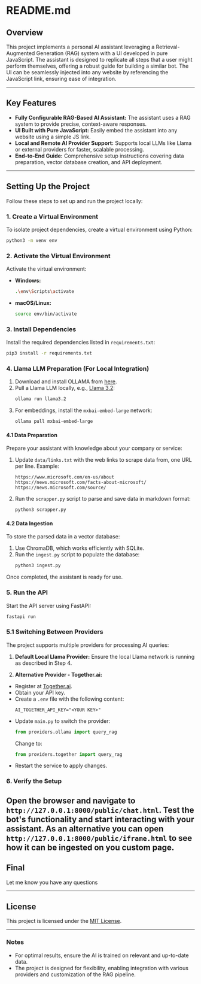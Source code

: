 # README.md

## Overview

This project implements a personal AI assistant leveraging a Retrieval-Augmented Generation (RAG) system with a UI developed in pure JavaScript. The assistant is designed to replicate all steps that a user might perform themselves, offering a robust guide for building a similar bot. The UI can be seamlessly injected into any website by referencing the JavaScript link, ensuring ease of integration.

---

## Key Features
- **Fully Configurable RAG-Based AI Assistant:** The assistant uses a RAG system to provide precise, context-aware responses.
- **UI Built with Pure JavaScript:** Easily embed the assistant into any website using a simple JS link.
- **Local and Remote AI Provider Support:** Supports local LLMs like Llama or external providers for faster, scalable processing.
- **End-to-End Guide:** Comprehensive setup instructions covering data preparation, vector database creation, and API deployment.

---

## Setting Up the Project

Follow these steps to set up and run the project locally:

### 1. Create a Virtual Environment
To isolate project dependencies, create a virtual environment using Python:

```bash
python3 -m venv env
```

### 2. Activate the Virtual Environment
Activate the virtual environment:

- **Windows:**
  ```bash
  .\env\Scripts\activate
  ```

- **macOS/Linux:**
  ```bash
  source env/bin/activate
  ```

### 3. Install Dependencies
Install the required dependencies listed in `requirements.txt`:

```bash
pip3 install -r requirements.txt
```

### 4. Llama LLM Preparation (For Local Integration)
1. Download and install OLLAMA from [here](https://ollama.com/download).
2. Pull a Llama LLM locally, e.g., [Llama 3.2](https://ollama.com/library/llama3.2):
   ```bash
   ollama run llama3.2
   ```
3. For embeddings, install the `mxbai-embed-large` network:
   ```bash
   ollama pull mxbai-embed-large
   ```

#### 4.1 Data Preparation
Prepare your assistant with knowledge about your company or service:
1. Update `data/links.txt` with the web links to scrape data from, one URL per line. Example:
   ```
   https://www.microsoft.com/en-us/about
   https://news.microsoft.com/facts-about-microsoft/
   https://news.microsoft.com/source/
   ```
2. Run the `scrapper.py` script to parse and save data in markdown format:
   ```bash
   python3 scrapper.py
   ```

#### 4.2 Data Ingestion
To store the parsed data in a vector database:
1. Use ChromaDB, which works efficiently with SQLite.
2. Run the `ingest.py` script to populate the database:
   ```bash
   python3 ingest.py
   ```

Once completed, the assistant is ready for use.

### 5. Run the API
Start the API server using FastAPI:
```bash
fastapi run
```

### 5.1 Switching Between Providers
The project supports multiple providers for processing AI queries:

1. **Default Local Llama Provider:**
   Ensure the local Llama network is running as described in Step 4.

2. **Alternative Provider - Together.ai:**
  - Register at [Together.ai](https://www.together.ai/).
  - Obtain your API key.
  - Create a `.env` file with the following content:
    ```
    AI_TOGETHER_API_KEY="<YOUR KEY>"
    ```
  - Update `main.py` to switch the provider:
    ```python
    from providers.ollama import query_rag
    ```
    Change to:
    ```python
    from providers.together import query_rag
    ```
  - Restart the service to apply changes.

### 6. Verify the Setup
Open the browser and navigate to `http://127.0.0.1:8000/public/chat.html`. Test the bot's functionality and start interacting with your assistant.
As an alternative you can open `http://127.0.0.1:8000/public/iframe.html` to see how it can be ingested on you custom page.
---

## Final
Let me know you have any questions

---

## License
This project is licensed under the [MIT License](LICENSE).

---

### Notes
- For optimal results, ensure the AI is trained on relevant and up-to-date data.
- The project is designed for flexibility, enabling integration with various providers and customization of the RAG pipeline.

